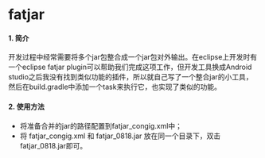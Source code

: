 # fatjar
#### 1. 简介 

开发过程中经常需要将多个jar包整合成一个jar包对外输出。在eclipse上开发时有一个eclipse fatjar plugin可以帮助我们完成这项工作，但开发工具换成Android studio之后我没有找到类似功能的插件，所以就自己写了一个整合jar的小工具，然后在build.gradle中添加一个task来执行它，也实现了类似的功能。

#### 2. 使用方法 

* 将准备合并的jar的路径配置到fatjar_congig.xml中；
* 将 fatjar_congig.xml 和 fatjar_0818.jar 放在同一个目录下，双击fatjar_0818.jar即可。
